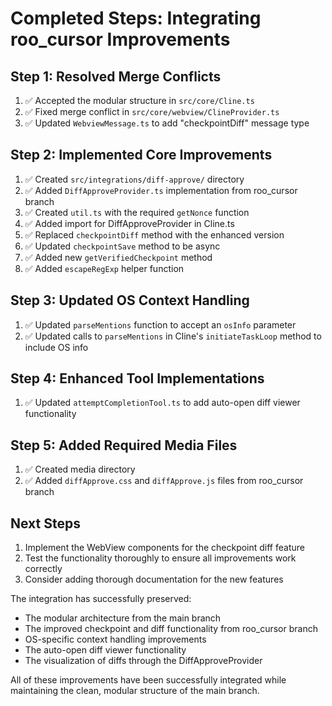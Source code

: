 # Completed Steps: Integrating roo_cursor Improvements

## Step 1: Resolved Merge Conflicts

1. ✅ Accepted the modular structure in `src/core/Cline.ts`
2. ✅ Fixed merge conflict in `src/core/webview/ClineProvider.ts`
3. ✅ Updated `WebviewMessage.ts` to add "checkpointDiff" message type

## Step 2: Implemented Core Improvements

1. ✅ Created `src/integrations/diff-approve/` directory
2. ✅ Added `DiffApproveProvider.ts` implementation from roo_cursor branch
3. ✅ Created `util.ts` with the required `getNonce` function
4. ✅ Added import for DiffApproveProvider in Cline.ts
5. ✅ Replaced `checkpointDiff` method with the enhanced version
6. ✅ Updated `checkpointSave` method to be async
7. ✅ Added new `getVerifiedCheckpoint` method
8. ✅ Added `escapeRegExp` helper function

## Step 3: Updated OS Context Handling

1. ✅ Updated `parseMentions` function to accept an `osInfo` parameter
2. ✅ Updated calls to `parseMentions` in Cline's `initiateTaskLoop` method to include OS info

## Step 4: Enhanced Tool Implementations

1. ✅ Updated `attemptCompletionTool.ts` to add auto-open diff viewer functionality

## Step 5: Added Required Media Files

1. ✅ Created media directory
2. ✅ Added `diffApprove.css` and `diffApprove.js` files from roo_cursor branch

## Next Steps

1. Implement the WebView components for the checkpoint diff feature
2. Test the functionality thoroughly to ensure all improvements work correctly
3. Consider adding thorough documentation for the new features

The integration has successfully preserved:

- The modular architecture from the main branch
- The improved checkpoint and diff functionality from roo_cursor branch
- OS-specific context handling improvements
- The auto-open diff viewer functionality
- The visualization of diffs through the DiffApproveProvider

All of these improvements have been successfully integrated while maintaining the clean, modular structure of the main branch.
